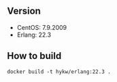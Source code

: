 ## Version
- CentOS: 7.9.2009
- Erlang: 22.3

## How to build

```
docker build -t hykw/erlang:22.3 .
```
